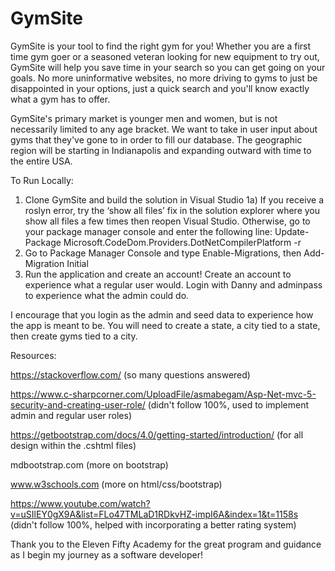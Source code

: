 # GymSite

GymSite is your tool to find the right gym for you!  Whether you are a first time gym goer or a seasoned veteran looking for new equipment to try out, GymSite will help you save time in your search so you can get going on your goals.  No more uninformative websites, no more driving to gyms to just be disappointed in your options, just a quick search and you'll know exactly what a gym has to offer.

GymSite's primary market is younger men and women, but is not necessarily limited to any age bracket.  We want to take in user input about gyms that they've gone to in order to fill our database.  The geographic region will be starting in Indianapolis and expanding outward with time to the entire USA.

To Run Locally:

1) Clone GymSite and build the solution in Visual Studio
1a) If you receive a roslyn error, try the ‘show all files’ fix in the solution explorer where you show all files a few times then reopen Visual Studio.  Otherwise, go to your package manager console and enter the following line: Update-Package Microsoft.CodeDom.Providers.DotNetCompilerPlatform -r
2) Go to Package Manager Console and type Enable-Migrations, then Add-Migration Initial
3) Run the application and create an account!  Create an account to experience what a regular user would.  Login with Danny and adminpass to experience what the admin could do.

I encourage that you login as the admin and seed data to experience how the app is meant to be.  You will need to create a state, a city tied to a state, then create gyms tied to a city.


Resources:

https://stackoverflow.com/ (so many questions answered)

https://www.c-sharpcorner.com/UploadFile/asmabegam/Asp-Net-mvc-5-security-and-creating-user-role/ (didn't follow 100%, used to implement admin and regular user roles)

https://getbootstrap.com/docs/4.0/getting-started/introduction/ (for all design within the .cshtml files)

mdbootstrap.com (more on bootstrap)

www.w3schools.com (more on html/css/bootstrap)

https://www.youtube.com/watch?v=uSIlEY0gX9A&list=FLo47TMLaD1RDkvHZ-impI6A&index=1&t=1158s (didn't follow 100%, helped with incorporating a better rating system)

Thank you to the Eleven Fifty Academy for the great program and guidance as I begin my journey as a software developer!
